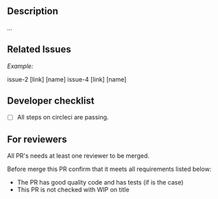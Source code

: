 <!-- 
  The PR title **must** respect the following rules
  
  
  If is related with only one issue, must be the issue name
  If is related to more than one issue, must have issues numbers on name
  If is a WIP PR (Work in progress) must have the [WIP] on prefix. This will prevent not ready PR's to be merged
-->

## Description

<!-- 
  Replace this paragraph with a description of what this PR is doing.
-->

*...*

## Related Issues

<!-- 
  Replace this paragraph with a list of issues that were fixed or resolved in this PR 
  
  ATTENTION: This is only necessary if the PR has more than one issue related.
             You can delete this section if the PR is only related to one issue
-->

*Example:* 

issue-2 [link] [name]
issue-4 [link] [name]


## Developer checklist

<!-- 
  Before you create this PR confirm that it meets all requirements listed below by checking the relevant checkboxes (`[x]`). 
  This will ensure a smooth and quick review process.
-->

- [ ] All steps on circleci are passing.

## For reviewers

All PR's needs at least one reviewer to be merged.

Before merge this PR confirm that it meets all requirements listed below:

- The PR has good quality code and has tests (if is the case)
- This PR is not checked with WIP on title